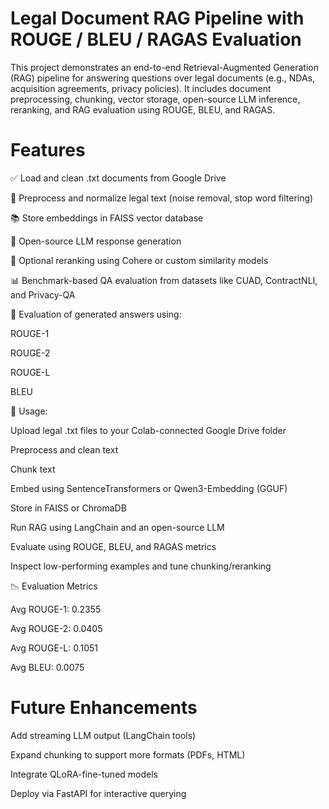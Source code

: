 # Legal Document RAG Pipeline with ROUGE / BLEU / RAGAS Evaluation
This project demonstrates an end-to-end Retrieval-Augmented Generation (RAG) pipeline for answering questions over legal documents (e.g., NDAs, acquisition agreements, privacy policies). It includes document preprocessing, chunking, vector storage, open-source LLM inference, reranking, and RAG evaluation using ROUGE, BLEU, and RAGAS.

# Features

✅ Load and clean .txt documents from Google Drive

🧹 Preprocess and normalize legal text (noise removal, stop word filtering)

📚 Store embeddings in FAISS vector database

🤖 Open-source LLM response generation 

🔁 Optional reranking using Cohere or custom similarity models

📊 Benchmark-based QA evaluation from datasets like CUAD, ContractNLI, and Privacy-QA

🧪 Evaluation of generated answers using:

ROUGE-1

ROUGE-2

ROUGE-L

BLEU



🔧 Usage:

Upload legal .txt files to your Colab-connected Google Drive folder

Preprocess and clean text 

Chunk text 

Embed using SentenceTransformers or Qwen3-Embedding (GGUF)

Store in FAISS or ChromaDB

Run RAG using LangChain and an open-source LLM

Evaluate using ROUGE, BLEU, and RAGAS metrics

Inspect low-performing examples and tune chunking/reranking

📉 Evaluation Metrics

Avg ROUGE-1: 0.2355

Avg ROUGE-2: 0.0405

Avg ROUGE-L: 0.1051

Avg BLEU:    0.0075

# Future Enhancements
Add streaming LLM output (LangChain tools)

Expand chunking to support more formats (PDFs, HTML)

Integrate QLoRA-fine-tuned models

Deploy via FastAPI for interactive querying
